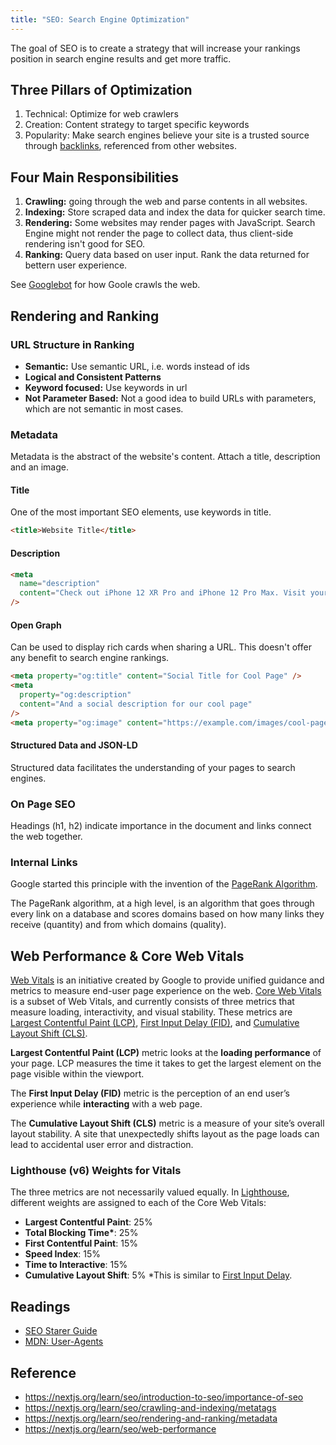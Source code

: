 ```yaml
---
title: "SEO: Search Engine Optimization"
---
```


The goal of SEO is to create a strategy that will increase your rankings position in search engine results and get more traffic.

## Three Pillars of Optimization

1. Technical: Optimize for web crawlers
2. Creation: Content strategy to target specific keywords
3. Popularity: Make search engines believe your site is a trusted source through [backlinks](https://moz.com/learn/seo/backlinks), referenced from other websites.

## Four Main Responsibilities

1. **Crawling:** going through the web and parse contents in all websites.
2. **Indexing:** Store scraped data and index the data for quicker search time.
3. **Rendering:** Some websites may render pages with JavaScript. Search Engine might not render the page to collect data, thus client-side rendering isn't good for SEO.
4. **Ranking:** Query data based on user input. Rank the data returned for bettern user experience.

See [Googlebot](Googlebot.md) for how Goole crawls the web.

## Rendering and Ranking

### URL Structure in Ranking

- **Semantic:** Use semantic URL, i.e. words instead of ids
- **Logical and Consistent Patterns**
- **Keyword focused:** Use keywords in url
- **Not Parameter Based:** Not a good idea to build URLs with parameters, which are not semantic in most cases.

### Metadata

Metadata is the abstract of the website's content.
Attach a title, description and an image.

#### Title

One of the most important SEO elements, use keywords in title.

```html
<title>Website Title</title>
```

#### Description

```html
<meta
  name="description"
  content="Check out iPhone 12 XR Pro and iPhone 12 Pro Max. Visit your local store and for expert advice."
/>
```

#### Open Graph

Can be used to display rich cards when sharing a URL.
This doesn't offer any benefit to search engine rankings.

```html
<meta property="og:title" content="Social Title for Cool Page" />
<meta
  property="og:description"
  content="And a social description for our cool page"
/>
<meta property="og:image" content="https://example.com/images/cool-page.jpg" />
```

#### Structured Data and JSON-LD

Structured data facilitates the understanding of your pages to search engines.

### On Page SEO

Headings (h1, h2) indicate importance in the document and links connect the web together.

### Internal Links

Google started this principle with the invention of the [PageRank Algorithm](https://web.stanford.edu/class/cs54n/handouts/24-GooglePageRankAlgorithm.pdf).

The PageRank algorithm, at a high level, is an algorithm that goes through every link on a database and scores domains based on how many links they receive (quantity) and from which domains (quality).

## Web Performance & Core Web Vitals

[Web Vitals](https://web.dev/vitals/) is an initiative created by Google to provide unified guidance and metrics to measure end-user page experience on the web.
[Core Web Vitals](https://developers.google.com/search/blog/2020/11/timing-for-page-experience) is a subset of Web Vitals, and currently consists of three metrics that measure loading, interactivity, and visual stability.
These metrics are [Largest Contentful Paint (LCP)](https://nextjs.org/learn/seo/web-performance/lcp), [First Input Delay (FID)](https://nextjs.org/learn/seo/web-performance/fid), and [Cumulative Layout Shift (CLS)](https://nextjs.org/learn/seo/web-performance/cls).

**Largest Contentful Paint (LCP)** metric looks at the **loading performance** of your page. LCP measures the time it takes to get the largest element on the page visible within the viewport.

The **First Input Delay (FID)** metric is the perception of an end user’s experience while **interacting** with a web page.

The **Cumulative Layout Shift (CLS)** metric is a measure of your site’s overall layout stability. A site that unexpectedly shifts layout as the page loads can lead to accidental user error and distraction.

### Lighthouse (v6) Weights for Vitals

The three metrics are not necessarily valued equally. In [Lighthouse](https://developers.google.com/web/tools/lighthouse), different weights are assigned to each of the Core Web Vitals:

- **Largest Contentful Paint**: 25%
- **Total Blocking Time\***: 25%
- **First Contentful Paint**: 15%
- **Speed Index**: 15%
- **Time to Interactive**: 15%
- **Cumulative Layout Shift**: 5%
  \*This is similar to [First Input Delay](https://nextjs.org/learn/seo/web-performance/fid).

## Readings

- [SEO Starer Guide](https://developers.google.com/search/docs/beginner/seo-starter-guide)
- [MDN: User-Agents](https://developer.mozilla.org/es/docs/Web/HTTP/Headers/User-Agent)

## Reference

- https://nextjs.org/learn/seo/introduction-to-seo/importance-of-seo
- https://nextjs.org/learn/seo/crawling-and-indexing/metatags
- https://nextjs.org/learn/seo/rendering-and-ranking/metadata
- https://nextjs.org/learn/seo/web-performance
